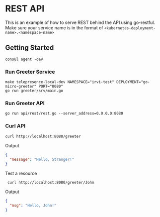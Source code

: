# REST API

This is an example of how to serve REST behind the API using go-restful.
Make sure your service name is in the format of `<kubernetes-deployment-name>.<namespace-name>`

## Getting Started

```
consul agent -dev
```

### Run Greeter Service

```shell
make telepresence-local-dev NAMESPACE="irvi-test" DEPLOYMENT="go-micro-greeter" PORT="8080"
go run greeter/srv/main.go
```

### Run Greeter API

```shell
go run api/rest/rest.go --server_address=0.0.0.0:8080
```

### Curl API

```shell
curl http://localhost:8080/greeter
```

Output

```json
{
  "message": "Hello, Stranger!"
}
```

Test a resource

```shell
 curl http://localhost:8080/greeter/John
```

Output
```json
{
  "msg": "Hello, John!"
}
```
